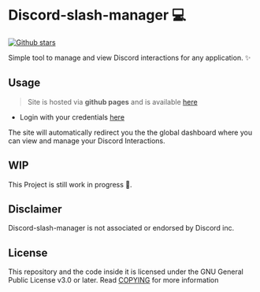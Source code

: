 # Discord-slash-manager 💻

[![Github stars](https://img.shields.io/github/stars/typicalninja/discord-slash-manager)](https://github.com/typicalninja/discord-slash-manager/stargazers)


Simple tool to manage and view Discord interactions for any application. ✨

## Usage

> Site is hosted via **github pages** and is available [here](https://typicalninja.github.io/discord-slash-manager/)

* Login with your credentials [here](https://typicalninja.github.io/discord-slash-manager/login)

The site will automatically redirect you the the global dashboard where you can view and 
manage your Discord Interactions.

## WIP

This Project is still work in progress 🔧.

## Disclaimer

Discord-slash-manager is not associated or endorsed by Discord inc.

## License

This repository and the code inside it is licensed under the GNU General Public License v3.0 or later. Read [COPYING](./COPYING) for more information